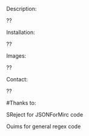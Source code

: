 Description:

??

Installation:

??

Images:

??

Contact:

??

#Thanks to:


SReject for JSONForMirc code

Ouims for general regex code
